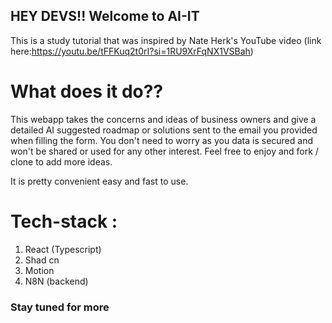 ## HEY DEVS!! Welcome to AI-IT

This is a study tutorial that was inspired by Nate Herk's YouTube video (link here:https://youtu.be/tFFKuq2t0rI?si=1RU9XrFqNX1VSBah)

# What does it do??

This webapp takes the concerns and ideas of business owners and give a detailed AI suggested roadmap or solutions sent to the email you provided when filling the form. You don't need to worry as you data is secured and won't be shared or used for any other interest. Feel free to enjoy and fork / clone to add more ideas.

It is pretty convenient easy and fast to use.

# Tech-stack :

1. React (Typescript)
2. Shad cn
3. Motion
4. N8N (backend)

### Stay tuned for more
